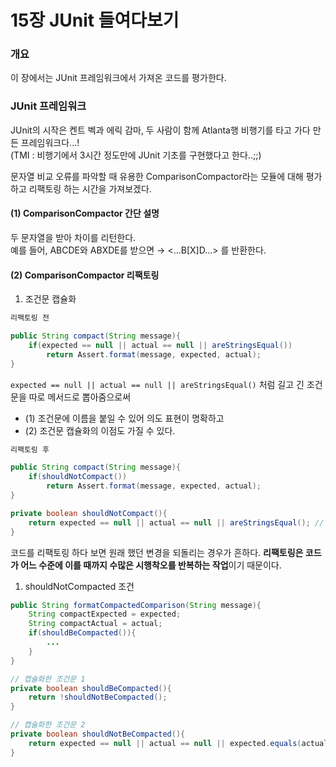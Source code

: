 # 15장 JUnit 들여다보기

### 개요

이 장에서는 JUnit 프레임워크에서 가져온 코드를 평가한다.

### JUnit 프레임워크

JUnit의 시작은 켄트 벡과 에릭 감마, 두 사람이 함께 Atlanta행 비행기를 타고 가다 만든 프레임워크다...! <br/>
(TMI : 비행기에서 3시간 정도만에 JUnit 기초를 구현했다고 한다..;;)

문자열 비교 오류를 파악할 때 유용한 ComparisonCompactor라는 모듈에 대해 평가하고 리팩토링 하는 시간을 가져보겠다.

#### (1) ComparisonCompactor 간단 설명
두 문자열을 받아 차이를 리턴한다. <br/>
예를 들어, ABCDE와 ABXDE를 받으면 &rightarrow; <...B[X]D...> 를 반환한다.

#### (2) ComparisonCompactor 리팩토링

1. 조건문 캡슐화
```java
리팩토링 전

public String compact(String message){
    if(expected == null || actual == null || areStringsEqual())
        return Assert.format(message, expected, actual);
}
```

`expected == null || actual == null || areStringsEqual()` 처럼 길고 긴 조건문을 따로 메서드로 뽑아줌으로써
- (1) 조건문에 이름을 붙일 수 있어 의도 표현이 명확하고
- (2) 조건문 캡슐화의 이점도 가질 수 있다.
```java
리팩토링 후

public String compact(String message){
    if(shouldNotCompact())
        return Assert.format(message, expected, actual);
}

private boolean shouldNotCompact(){
    return expected == null || actual == null || areStringsEqual(); // return 타입은 boolean, 조건문 그대로 return
}
```

코드를 리팩토링 하다 보면 원래 했던 변경을 되돌리는 경우가 흔하다.
**리팩토링은 코드가 어느 수준에 이를 때까지 수많은 시행착오를 반복하는 작업**이기 때문이다.

1. shouldNotCompacted 조건

```java
public String formatCompactedComparison(String message){
    String compactExpected = expected;
    String compactActual = actual;
    if(shouldBeCompacted()){
        ...
    }
}

// 캡슐화한 조건문 1
private boolean shouldBeCompacted(){
    return !shouldNotBeCompacted();
}

// 캡슐화한 조건문 2
private boolean shouldNotBeCompacted(){
    return expected == null || actual == null || expected.equals(actual);
}
```